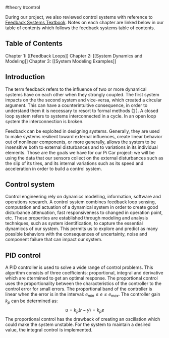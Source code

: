 #theory #control 

During our project, we also reviewed control systems with reference to [Feedback Systems Textbook](Documents/Feedback_Systems_Textbook.pdf). Notes on each chapter are linked below in our table of contents which follows the feedback systems table of contents.

## Table of Contents
Chapter 1: [[Feedback Loops]]
Chapter 2: [[System Dynamics and Modeling]]
Chapter 3: [[System Modeling Examples]]


## Introduction

The term feedback refers to the influence of two or more dynamical systems have on each other when they strongly coupled. The first system impacts on the the second system and vice-versa, which created a circular argument. This can have a counterintuitive consequence, in order to understand them it is necessary to resort to formal methods ([1](Documents/Feedback_Systems_Textbook.pdf) ). A closed loop system refers to systems interconnected in a cycle. In an open loop system the interconnection is broken.

Feedback can be exploited in designing systems. Generally, they are used to make systems resilient toward external influences, create linear behavior out of nonlinear components, or more generally, allows the system to be insensitive both to external disturbances and to variations in its individual elements. Those are the goals we have for our Pi Car project: we will be using the data that our sensors collect on the external disturbances such as the slip of its tires, and its internal variations such as its speed and acceleration in order to build a control system.

## Control system

Control engineering rely on dynamics modelling, information, software and operations research. A control system combines feedback loop sensing, computation and actuation of a dynamical system in order to create good disturbance attenuation, fast responsiveness to changed in operation point, etc. These properties are established through modeling and analysis techniques, such as system identification, to capture the essential dynamiccs of our system. This permits us to explore and predict as many possible behaviors with the consequences of uncertainty, noise and component failure that can impact our system.

## PID control

A PID controller is used to solve a wide range of control problems. This algorithm consists of three coefficients: proportional, integral and derivative which are dtermined to get an optimal response. The proportional control uses the proportionality between the characteristics of the controller to the control error for small errors. The proportional band of the controller is linear when the error is in the interval: $e_{min} \le e \le e_{max}$. The controller gain $k_p$ can be determined as:
$$
u = k_p(r-y) = k_pe
$$
The proportional control has the drawback of creating an oscillation which could make the system unstable. For the system to maintain a desired value, the integral control is implemented.
